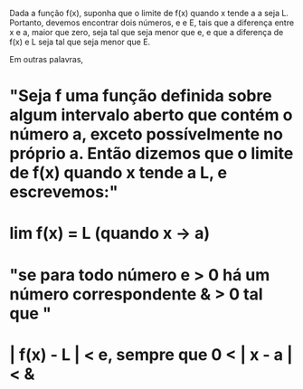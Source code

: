 Dada a função f(x), suponha que o limite de f(x) quando x tende a a seja L. Portanto, devemos encontrar dois números, e e E, tais que a diferença entre x e a, maior que zero, seja tal que seja menor que e, e que a diferença de f(x) e L seja tal que seja menor que E.

Em outras palavras,
# "Seja f uma função definida sobre algum intervalo aberto que contém o número a, exceto possívelmente no próprio a. Então dizemos que o limite de f(x) quando x tende a L, e escrevemos:"
# lim f(x) = L (quando x -> a)

# "se para todo número e > 0 há um número correspondente & > 0 tal que "

# | f(x) - L | < e, sempre que 0 < | x - a | < &



